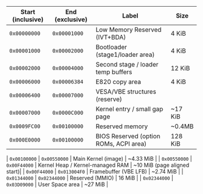 | Start (inclusive) | End (exclusive) | Label  | Size |
| ----------------- | --------------- | -------------------------------------- | --------- |
| `0x00000000`      | `0x00001000`    | Low Memory Reserved (IVT+BDA)          | 4 KiB|
| `0x00001000`      | `0x00002000`    | Bootloader (stage1/loader area)        | 4 KiB|
| `0x00002000`      | `0x00004000`    | Second stage / loader temp buffers     | 12 KiB            |
| `0x00006000`      | `0x00006384`    | E820 copy area    | 4 KiB|
| `0x00006400`      | `0x00007000`    | VESA/VBE structures (reserve)
| `0x00007000`      | `0x0000C000`    | Kernel entry / small gap page         | \~17 KiB|
| `0x0009FC00`      | `0x00100000`    | Reserved memory | \~0.4MB |
| `0x000E0000`      | `0x00100000`    | BIOS Reserved (option ROMs, ACPI area) | 128 KiB           |


| `0x00100000`      | `0x00550000`    | Main Kernel (image)                    | \~4.33 MiB        |
| `0x00550000`      | `0x00F44000`    | Kernel Heap / Kernel-managed RAM       | \~10 MiB (page aligned start)|
| `0x00F44000`      | `0x013004F0`    | Framebuffer (VBE LFB)                  | \~2.74 MiB        |
| `0x01344000`      | `0x02344000`    | Reserved (MMIO)                        | 16 MiB            |
| `0x02344000`      | `0x03D09000`    | User Space area                        | \~27 MiB          |
